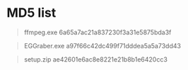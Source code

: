 #  MD5 list

> ffmpeg.exe    6a65a7ac21a837230f3a31e5875bda3f

> EGGraber.exe   a97f66c42dc499f71dddea5a5a73dd43

> setup.zip   ae42601e6ac8e8221e21b8b1e6420cc3


